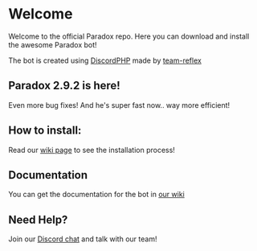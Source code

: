 Welcome
======
Welcome to the official Paradox repo. Here you can download and install the awesome Paradox bot!

The bot is created using [DiscordPHP](https://github.com/teamreflex/DiscordPHP) made by [team-reflex](https://github.com/teamrelfex)

Paradox 2.9.2 is here!
------
Even more bug fixes! And he's super fast now.. way more efficient!

How to install:
------
Read our [wiki page](https://github.com/proxikal/DiscordPHPBot/wiki/How-to-install) to see the installation process!

Documentation
------
You can get the documentation for the bot in [our wiki](https://github.com/proxikal/DiscordPHPBot/wiki)

Need Help?
------
Join our [Discord chat](https://discord.gg/0pTKzt2BDIqDS4oW) and talk with our team!

